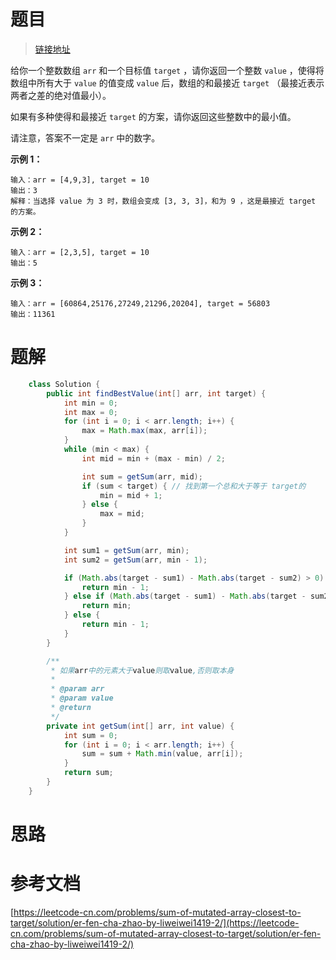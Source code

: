 # 题目

> [链接地址](https://leetcode-cn.com/problems/sum-of-mutated-array-closest-to-target/)
>

给你一个整数数组 `arr` 和一个目标值 `target` ，请你返回一个整数 `value` ，使得将数组中所有大于 `value` 的值变成 `value` 后，数组的和最接近  `target` （最接近表示两者之差的绝对值最小）。

如果有多种使得和最接近 `target` 的方案，请你返回这些整数中的最小值。

请注意，答案不一定是 `arr` 中的数字。

**示例 1：**

```
输入：arr = [4,9,3], target = 10
输出：3
解释：当选择 value 为 3 时，数组会变成 [3, 3, 3]，和为 9 ，这是最接近 target 的方案。
```

**示例 2：**

```
输入：arr = [2,3,5], target = 10
输出：5
```

**示例 3：**

```
输入：arr = [60864,25176,27249,21296,20204], target = 56803
输出：11361
```

# 题解

```java
    class Solution {
        public int findBestValue(int[] arr, int target) {
            int min = 0;
            int max = 0;
            for (int i = 0; i < arr.length; i++) {
                max = Math.max(max, arr[i]);
            }
            while (min < max) {
                int mid = min + (max - min) / 2;

                int sum = getSum(arr, mid);
                if (sum < target) { // 找到第一个总和大于等于 target的
                    min = mid + 1;
                } else {
                    max = mid;
                }
            }

            int sum1 = getSum(arr, min);
            int sum2 = getSum(arr, min - 1);

            if (Math.abs(target - sum1) - Math.abs(target - sum2) > 0) {
                return min - 1;
            } else if (Math.abs(target - sum1) - Math.abs(target - sum2) < 0) {
                return min;
            } else {
                return min - 1;
            }
        }

        /**
         * 如果arr中的元素大于value则取value,否则取本身
         * 
         * @param arr
         * @param value
         * @return
         */
        private int getSum(int[] arr, int value) {
            int sum = 0;
            for (int i = 0; i < arr.length; i++) {
                sum = sum + Math.min(value, arr[i]);
            }
            return sum;
        }
    }

```

# 思路

# 参考文档

[https://leetcode-cn.com/problems/sum-of-mutated-array-closest-to-target/solution/er-fen-cha-zhao-by-liweiwei1419-2/](https://leetcode-cn.com/problems/sum-of-mutated-array-closest-to-target/solution/er-fen-cha-zhao-by-liweiwei1419-2/)